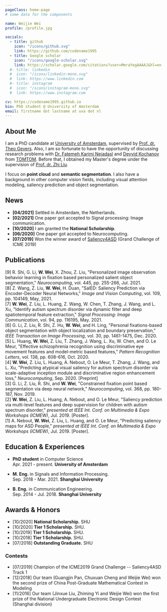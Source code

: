 ```yaml
---
pageClass: home-page
# some data for the components

name: Weijie Wei
profile: /profile.jpg

socials:
  - title: github
    icon: "/icons/github.svg"
    link: https://github.com/codename1995
  - title: Google scholar
    icon: "/icons/google-scholar.svg"
    link: https://scholar.google.com/citations?user=MmraYegAAAAJ&hl=en
  #- title: linkedin
  #  icon: "/icons/linkedin-mono.svg"
  #  link: https://www.linkedin.com
  #- title: instagram
  #  icon: "/icons/instagram-mono.svg"
  #  link: https://www.instagram.com

cv: https://codename1995.github.io 
bio: PhD student @ University of Amsterdam
email: firstname dot lastname at uva dot nl
---
```


<ProfileSection :frontmatter="$page.frontmatter" />

## About Me

I am a PhD candidate at [University of Amsterdam](https://www.uva.nl/en/), supervised by [Prof. dr. Theo Gevers](https://staff.fnwi.uva.nl/th.gevers/). Also, I am so fortunate to have the opportunity of discussing research problems with [Dr. Fatemeh Karimi Nejadasl](http://www.fkariminejadasl.nl/) and [Deyvid Kochanov]() from [TOMTOM](https://www.tomtom.com/nl_nl/). Before that, I obtained my Master's degree under the supervision of [Prof. dr. Zhi Liu](http://www.ivp.shu.edu.cn/).

I focus on **point cloud** and **semantic segmentation**. I also have a background in other computer vision fields, including visual attention modeling, saliency prediction and object segmentation.

## News

- **[04/2021]** Settled in Amsterdam, the Netherlands.
- **[02/2021]** One paper got accepted to Signal processing: Image communication.
- **[10/2020]** I am granted the **National Scholarship**.
- **[06/2020]** One paper got accepted to Neurocomputing.
- **[07/2019]** Won the winner award of [Saliency4ASD](https://saliency4asd.ls2n.fr/) (Grand Challenge of ICME 2019)

## Publications

[9] R. Shi, G. Li, **W. Wei**, X. Zhou, Z. Liu, "Personalized image observation behavior learning in fixation based personalized salient object segmentation," *Neurocomputing*, vol. 445, pp. 255-266, Jul. 2021. <br/>
[8] Z. Wang, Z. Liu, **W. Wei**, H. Duan, "SalED: Saliency Prediction via Encoder-Decoder Neural Networks," *Image and Vision Computing*, vol. 109, pp. 104149, May, 2021. <br/>
[7] **W. Wei**, Z. Liu, L. Huang, Z. Wang, W. Chen, T. Zhang, J. Wang, and L. Xu, "Identify autism spectrum disorder via dynamic filter and deep spatiotemporal feature extraction," *Signal Processing: Image Communication*, vol. 94, pp. 116195, May. 2021. <br/>
[6] G. Li, Z. Liu, R. Shi, Z. Hu, **W. Wei**, and H. Ling, "Personal fixations-based object segmentation with object localization and boundary preservation," *IEEE Transaction on Image Processing*, vol. 30, pp. 1461-1475, Dec. 2020. <br/>
[5] L. Huang, **W. Wei**, Z. Liu, T. Zhang, J. Wang, L. Xu, W. Chen, and O. Le Meur, "Effective schizophrenia recognition using discriminative eye movement features and model-metric based features," *Pattern Recognition Letters*, vol. 138, pp. 608-616, Oct. 2020.  <br/>
[4] **W. Wei**, Z. Liu, L. Huang, A. Nebout, O. Le Meur, T. Zhang, J. Wang, and L. Xu, "Predicting atypical visual saliency for autism spectrum disorder via scale-adaptive inception module and discriminative region enhancement loss," *Neurocomputing*, Sep. 2020. [Preprint] <br/>
[3] G. Li, Z. Liu, R. Shi, and **W. Wei**, "Constrained fixation point based segmentation via deep neural network," *Neurocomputing*, vol. 368, pp. 180-187, Nov. 2019. <br/>
[2] **W. Wei**, Z. Liu, L. Huang, A. Nebout, and O. Le Meur, "Saliency prediction via multi-level features and deep supervision for children with autism spectrum disorder," *presented at IEEE Int. Conf. on Multimedia \& Expo Workshops (ICMEW)*, Jul. 2019. [Poster]. <br/>
[1] A. Nebout, **W. Wei**, Z. Liu, L. Huang, and O. Le Meur, "Predicting saliency maps for ASD People," *presented at IEEE Int. Conf. on Multimedia \& Expo Workshops (ICMEW)*, Jul. 2019. [Poster]. <br/>


## Education & Experiences

- **PhD student** in Computer Science <br/>
Apr. 2021 - present. **University of Amsterdam** <br/>

- **M. Eng.** in Signals and Information Processing. <br/>
Sep. 2018 - Mar. 2021. **Shanghai University** <br/>

- **B. Eng.** in Communication Engineering. <br/>
Sep. 2014 - Jul. 2018.  **Shanghai University** <br/>

<!--
## Projects


[→ Full list](/projects/)

<ProjectCard image="/projects/1.png" hideBorder=true>

  **The Making of Harry Potter's Wand**

  Harry P., Hermione G., *et al*
  
  Harry's wand was broken in 1997, but was repaired by him after the 1998 Battle of Hogwarts. Usually the repair of a wand is impossible, but with the use of the Elder Wand it was achievable.
  
  [[PDF](https://www.google.com)] [[arXiv](https://arxiv.org)]

</ProjectCard>

<ProjectCard hideBorder=true>

  **Harry Potter and the Deathly Hallows**
  
  In the epilogue of Deathly Hallows, which is set 19 years after Voldemort's death, Harry and Ginny are a couple and have three children: James Sirius Potter, who has already been at Hogwarts for at least one year, Albus Severus Potter, who is starting his first year there, and Lily Luna Potter, who is two years away from her first year at the school.

  [[Link](https://www.google.com)]

</ProjectCard>
-->

## Awards & Honors

<!-- ### Scholarship -->
- [10/2020] **National Scholarship.** SHU
- [10/2020] **Tier 1 Scholarship.** SHU.
- [10/2019] **Tier 1 Scholarship.** SHU.
- [10/2018] **Tier 1 Scholarship.** SHU.
- [07/2018] **Outstanding Graduate.** SHU

### Contests

- [07/2019] Champion of the ICME2019 Grand Challenge -- Saliency4ASD Track 1
- [12/2018] Our team (Guangjin Pan, Chuxuan Cheng and Weijie Wei) won the second prize of China Post-Graduate Mathematical Contest in Modeling
- [11/2016] Our team (Jinxue Liu, Zhiming Yi and Weijie Wei) won the first prize of the National Undergraduate Electronic Design Contest (Shanghai division)

<!-- Custom style for this page -->

<style lang="stylus">

.theme-container.home-page .page
  font-size 16px
  font-family "lucida grande", "lucida sans unicode", lucida, "Helvetica Neue", Helvetica, Arial, sans-serif;
  p
    margin 0 0 0.5rem
  p, ul, ol
    line-height normal
  a
    font-weight normal
  .theme-default-content:not(.custom) > h2
    margin-bottom 0.5rem
  .theme-default-content:not(.custom) > h2:first-child + p
    margin-top 0.5rem
  .theme-default-content:not(.custom) > h3
    padding-top 4rem

  /* Override */
  .md-card
    margin-top 0.5em
    .card-image
      padding 0.2rem
      img
        max-width 120px
        max-height 120px
    .card-content p
      -webkit-margin-after 0.2em

@media (max-width: 419px)
  .theme-container.home-page .page
    p, ul, ol
      line-height 1.5

    .md-card
      .card-image
        img 
          width 100%
          max-width 400px

</style>

